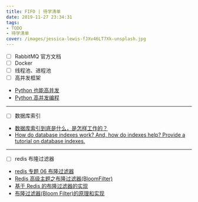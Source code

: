 ```yaml
---
title: FIFO | 待学清单
date: 2019-11-27 23:34:31
tags:
- TODO
- 待学清单
cover: /images/jessica-lewis-fJXv46LT7Xk-unsplash.jpg
---
```

- [ ] RabbitMQ 官方文档
- [ ] Docker
- [ ] 线程池、进程池
- [ ] 高并发框架 
- [Python 也能高并发](https://blog.51cto.com/youerning/2161196)
- [Python 高并发编程](https://www.cnblogs.com/wsjhk/p/8502892.html) 
---  
- [ ] 数据库索引
- [数据库索引到底是什么，是怎样工作的？](https://blog.csdn.net/weiliangliang111/article/details/51333169)
- [How do database indexes work? And, how do indexes help? Provide a tutorial on database indexes.](https://www.programmerinterview.com/database-sql/what-is-an-index/)
---
- [ ] redis 布隆过滤器
- [redis 专题 06 布隆过滤器](https://researchlab.github.io/2018/10/03/redis-06-bloom-filter/)
- [Redis 高级主题之布隆过滤器(BloomFilter)](https://juejin.im/post/5cfd060ee51d4556f76e8067)
- [基于 Redis 的布隆过滤器的实现](https://blog.csdn.net/qq_30242609/article/details/71024458)
- [布隆过滤器(Bloom Filter)的原理和实现](https://www.cnblogs.com/cpselvis/p/6265825.html)

